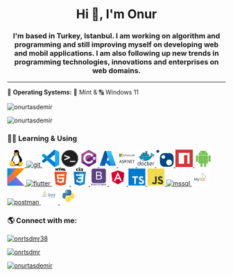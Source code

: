 <h1 align="center">Hi 👋, I'm Onur</h1>
<h3 align="center"> I'm based in Turkey, Istanbul. I am working on algorithm and programming and still improving myself on developing web and mobil applications. I am also following up new trends in programming technologies, innovations and enterprises on web domains.</h3>


<hr>

<p align="left">
💠 <b>Operating Systems:</b> 🐧 Mint & 🔠 Windows 11
</p>



<p>
<img align="center" src="https://github-readme-stats.vercel.app/api?username=onrtsdmr&show_icons=true&locale=en&theme=dark" alt="onurtasdemir" />
</p>

<p align="left"> 
<img src="https://img.shields.io/badge/dynamic/json?color=informational&label=visits&query=value&url=https%3A%2F%2Fapi.countapi.xyz%2Fhit%2Fonrtsdmr.onrtsdmr%2Freadme&style=for-the-badge&logo=GitHub" alt="onurtasdemir" /> 
</p>


<h3 align="left">
🧑‍💻 Learning & Using
</h3>

<p align="left"> 
    <a href="https://www.linux.org/" target="_blank"> 
        <img src="https://raw.githubusercontent.com/devicons/devicon/master/icons/linux/linux-original.svg" alt="linux" width="40" height="40"/> 
    </a> 
    <a href="https://git-scm.com/" target="_blank"> 
        <img src="https://www.vectorlogo.zone/logos/git-scm/git-scm-icon.svg" alt="git" width="40" height="40"/> 
    </a> 
    <a href="https://code.visualstudio.com/" target="_blank"> 
        <img src="https://raw.githubusercontent.com/github/explore/main/topics/visual-studio-code/visual-studio-code.png" alt="vscode" width="40" height="40"/> 
    </a> 
    <a href="https://www.gnu.org/software/bash/" target="_blank"> 
        <img src="https://github.com/github/explore/blob/main/topics/terminal/terminal.png?raw=true" alt="vscode" width="40" height="40"/> 
    </a> 
    <a href="https://www.w3schools.com/cs/" target="_blank"> 
        <img src="https://raw.githubusercontent.com/devicons/devicon/master/icons/csharp/csharp-original.svg" alt="csharp" width="40" height="40"/> 
    </a> 
    <a href="https://azure.microsoft.com/tr-tr/" target="_blank"> 
        <img src="https://raw.githubusercontent.com/github/explore/main/topics/azure/azure.png" alt="azure" width="40" height="40"/> 
    </a>
    <a href="https://dotnet.microsoft.com/" target="_blank"> 
        <img src="https://raw.githubusercontent.com/github/explore/main/topics/aspnet/aspnet.png" alt="dotnet" width="40" height="40"/> 
    </a>  
    <a href="https://www.docker.com/" target="_blank"> 
        <img src="https://raw.githubusercontent.com/devicons/devicon/master/icons/docker/docker-original-wordmark.svg" alt="docker" width="40" height="40"/> 
    </a> 
    <a href="https://www.nuget.org/" target="_blank"> 
        <img src="https://raw.githubusercontent.com/github/explore/main/topics/nuget/nuget.png" alt="nuget" width="40" height="40"/> 
    </a> 
    <a href="https://www.npmjs.com/" target="_blank"> 
        <img src="https://raw.githubusercontent.com/github/explore/main/topics/npm/npm.png" alt="npm" width="40" height="40"/> 
    </a> 
    <a href="https://developer.android.com" target="_blank"> <img src="https://raw.githubusercontent.com/github/explore/80688e429a7d4ef2fca1e82350fe8e3517d3494d/topics/android/android.png?raw=true" alt="android" width="40" height="40"/> 
    </a> 
    <a href="https://kotlinlang.org/" target="_blank"> 
        <img src="https://raw.githubusercontent.com/github/explore/80688e429a7d4ef2fca1e82350fe8e3517d3494d/topics/kotlin/kotlin.png?raw=true" alt="kotlin" width="40" height="40"/> 
    </a> 
    <a href="https://flutter.dev" target="_blank"> <img src="https://www.vectorlogo.zone/logos/flutterio/flutterio-icon.svg" alt="flutter" width="40" height="40"/> 
    </a> 
    <a href="https://www.w3schools.com/html/" target="_blank"> 
        <img src="https://raw.githubusercontent.com/github/explore/80688e429a7d4ef2fca1e82350fe8e3517d3494d/topics/html/html.png?raw=true" alt="html" width="40" height="40"/> 
    </a> 
    <a href="https://www.w3schools.com/css/" target="_blank"> 
        <img src="https://raw.githubusercontent.com/devicons/devicon/master/icons/css3/css3-original-wordmark.svg" alt="css3" width="40" height="40"/> 
    </a> 
    <a href="https://getbootstrap.com" target="_blank"> 
        <img src="https://raw.githubusercontent.com/devicons/devicon/master/icons/bootstrap/bootstrap-plain-wordmark.svg" alt="bootstrap" width="40" height="40"/> 
    </a> 
    <a href="https://angular.io/" target="_blank"> 
        <img src="https://raw.githubusercontent.com/github/explore/main/topics/angular/angular.png" alt="angular" width="40" height="40"/> 
    </a> 
    <a href="https://www.typescriptlang.org/" target="_blank"> 
        <img src="https://raw.githubusercontent.com/devicons/devicon/master/icons/typescript/typescript-original.svg" alt="typescript" width="40" height="40"/> 
    </a> 
    <a href="https://developer.mozilla.org/en-US/docs/Web/JavaScript" target="_blank"> 
        <img src="https://raw.githubusercontent.com/devicons/devicon/master/icons/javascript/javascript-original.svg" alt="javascript" width="40" height="40"/> 
    </a> 
    <a href="https://www.microsoft.com/en-us/sql-server" target="_blank"> 
        <img src="https://www.svgrepo.com/show/303229/microsoft-sql-server-logo.svg" alt="mssql" width="40" height="40"/> 
    </a> 
    <a href="https://www.mysql.com/" target="_blank"> 
        <img src="https://raw.githubusercontent.com/github/explore/80688e429a7d4ef2fca1e82350fe8e3517d3494d/topics/mysql/mysql.png?raw=true" alt="mssql" width="40" height="40"/> 
    </a> 
    <a href="https://postman.com" target="_blank"> 
        <img src="https://www.vectorlogo.zone/logos/getpostman/getpostman-icon.svg" alt="postman" width="40" height="40"/> 
    </a> 
    <a href="https://dev.java/" target="_blank"> 
        <img src="https://raw.githubusercontent.com/github/explore/80688e429a7d4ef2fca1e82350fe8e3517d3494d/topics/java/java.png?raw=true" alt="java" width="40" height="40"/> 
    </a> 
    <a href="https://www.python.org/" target="_blank"> 
        <img src="https://raw.githubusercontent.com/github/explore/80688e429a7d4ef2fca1e82350fe8e3517d3494d/topics/python/python.png?raw=true" alt="python" width="40" height="40"/> 
    </a> 
</p>


<h3 align="left">
🌎 Connect with me: 
</h3>

<p align="left"> 
    <a href="https://instagram.com/onrtsdmr38" target="blank">
        <img src="https://img.shields.io/badge/instagram-follow%20on%20onrtsdmr38-red?style=for-the-badge&logo=instagram" alt="onrtsdmr38" />
    </a> 
</p>

<p align="left"> 
    <a href="https://linkedin.com/in/onrtsdmr" target="blank">
        <img src="https://img.shields.io/badge/linkedin-follow%20on%20onrtsdmr-blue?style=for-the-badge&logo=linkedin" alt="onrtsdmr" />
    </a> 
</p>



<p align="left"> 
    <a href="https://medium.com/@onurtasdemir" target="blank">
        <img src="https://img.shields.io/badge/medium-follow%20on%20@onurtasdemir-green?style=for-the-badge&logo=medium" alt="onurtasdemir" />
    </a> 
</p>
